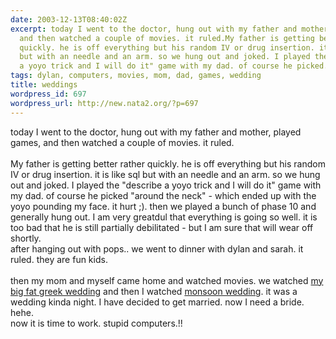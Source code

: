 ```yaml
---
date: 2003-12-13T08:40:02Z
excerpt: today I went to the doctor, hung out with my father and mother, played games,
  and then watched a couple of movies. it ruled.My father is getting better rather
  quickly. he is off everything but his random IV or drug insertion. it is like sql
  but with an needle and an arm. so we hung out and joked. I played the "describe
  a yoyo trick and I will do it" game with my dad. of course he picked...
tags: dylan, computers, movies, mom, dad, games, wedding
title: weddings
wordpress_id: 697
wordpress_url: http://new.nata2.org/?p=697
---
```


today I went to the doctor, hung out with my father and mother, played games, and then watched a couple of movies. it ruled.<br/><br/>My father is getting better rather quickly. he is off everything but his random IV or drug insertion. it is like sql but with an needle and an arm. so we hung out and joked. I played the "describe a yoyo trick and I will do it" game with my dad. of course he picked "around the neck" - which ended up with the yoyo pounding my face. it hurt ;). then we played a bunch of phase 10 and generally hung out. I am very greatdul that everything is going so well. it is too bad that he is still partially debilitated - but I am sure that will wear off shortly. <br/>after hanging out with pops.. we went to dinner with dylan and sarah. it ruled. they are fun kids. <br/><br/>then my mom and myself came home and watched movies. we watched <a href="http://www.imdb.com/title/tt0259446/">my big fat greek wedding</a> and then I watched <a href="http://www.mirabaifilms.com/monsoon.html">monsoon wedding</a>. it was a wedding kinda night. I have decided to get married. now I need a bride. hehe. <br/>now it is time to work. stupid computers.!!
